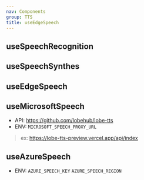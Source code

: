 ```yaml
---
nav: Components
group: TTS
title: useEdgeSpeech
---
```


## useSpeechRecognition

<code src="./demos/SpeechRecognition.tsx" nopadding></code>

## useSpeechSynthes

<code src="./demos/SpeechSynthes.tsx" nopadding></code>

## useEdgeSpeech

<code src="./demos/EdgeSpeech.tsx" nopadding></code>

## useMicrosoftSpeech

- API: <https://github.com/lobehub/lobe-tts>
- ENV: `MICROSOFT_SPEECH_PROXY_URL`

> ex: <https://lobe-tts-preview.vercel.app/api/index>

<code src="./demos/MicrosoftSpeech.tsx" nopadding></code>

## useAzureSpeech

- ENV: `AZURE_SPEECH_KEY` `AZURE_SPEECH_REGION`

<code src="./demos/AzureSpeech.tsx" nopadding></code>

